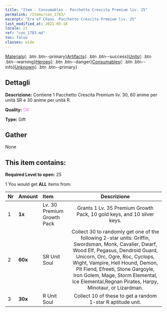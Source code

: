 ```yaml
---
title: "Item - Consumables - Pacchetto Crescita Premium liv. 25"
permalink: /Items/con_1783/
excerpt: "Era of Chaos  Pacchetto Crescita Premium liv. 25"
last_modified_at: 2021-03-18
locale: it
ref: "con_1783.md"
toc: false
classes: wide
---
```

 [Materials](/it/Items/){: .btn .btn--primary}[Artifacts](/it/Items/Artifacts/){: .btn .btn--success}[Units](/it/Items/Units/){: .btn .btn--warning}[Heroes](/it/Items/Heroes/){: .btn .btn--danger}[Consumables](/it/Items/Consumables/){: .btn .btn--info}[Unknown](/it/Items/Unknown/){: .btn .btn--primary}

## Dettagli
 **Descrizione:** Contiene 1 Pacchetto Crescita Premium liv. 30, 60 anime per unità SR e 30 anime per unità R.

 **Quality:** <span style="color: #DA70D6">OK</span>

 **Type:** Gift

## Gather

  None

## This item contains:

 **Required Level to open:** 25

 1 You would get **ALL** items  from:

  | Nr | Amount |     Item    | Descrizione |
  |:---|:-------|:------------|:-----------:|
  | 1 |  **1x** | Lv. 30 Premium Growth Pack | Grants 1 Lv. 35 Premium Growth Pack, 10 gold keys, and 10 silver keys.  | 
  | 2 |  **60x** | SR Unit Soul | Collect 30 to randomly get one of the following 2-star units: Griffin, Swordsman, Monk, Cavalier, Dwarf, Wood Elf, Pegasus, Dendroid Guard, Unicorn, Orc, Ogre, Roc, Cyclops, Wight, Vampire, Hell Hound, Demon, Pit Fiend, Efreeti, Stone Gargoyle, Iron Golem, Mage, Storm Elemental, Ice Elemental,Regnan Pirates, Harpy, Minotaur, or Lizardman.  | 
  | 3 |  **30x** | R Unit Soul | Collect 10 of these to get a random 1-star R aptitude unit.  | 
